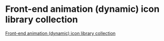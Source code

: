 # Front-end animation (dynamic) icon library collection
[Front-end animation (dynamic) icon library collection](https://aiwithcloud.com/2022/09/15/front_end_animation_dynamic_icon_library_collection/)